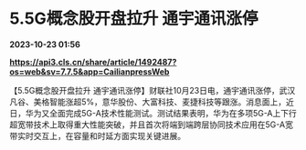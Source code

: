 # 5.5G概念股开盘拉升 通宇通讯涨停

**2023-10-23 01:56**

**https://api3.cls.cn/share/article/1492487?os=web&sv=7.7.5&app=CailianpressWeb**

【5.5G概念股开盘拉升 通宇通讯涨停】财联社10月23日电，通宇通讯涨停，武汉凡谷、美格智能涨超5%，意华股份、大富科技、麦捷科技等跟涨。消息面上，近日，华为又全面完成5G-A技术性能测试。测试结果表明，华为在多项5G-A上下行超宽带技术上取得重大性能突破，并且首次将端到端跨层协同技术应用在5G-A宽带实时交互上，在容量和时延方面实现关键进展。